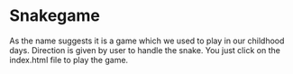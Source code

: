 # Snakegame
As the name suggests it is a game which we used to play in our childhood days.
Direction is given by user to handle the snake.
You just click on the index.html file to play the game.

